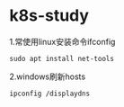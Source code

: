 # k8s-study
1.常使用linux安装命令ifconfig

```
sudo apt install net-tools
```

2.windows刷新hosts

```
ipconfig /displaydns
```

